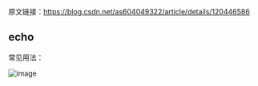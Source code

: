 原文链接：https://blog.csdn.net/as604049322/article/details/120446586


## echo
常见用法：

![image](https://github.com/user-attachments/assets/2a35821e-17b0-4354-a31d-c0132ecce52d)
